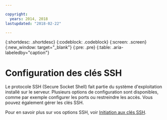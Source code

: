 ```yaml
---

copyright:
  years: 2014, 2018
lastupdated: "2018-02-22"

---
```




{:shortdesc: .shortdesc}
{:codeblock: .codeblock}
{:screen: .screen}
{:new_window: target="_blank"}
{:pre: .pre}
{:table: .aria-labeledby="caption"}

# Configuration des clés SSH
Le protocole SSH (Secure Socket Shell) fait partie du système d'exploitation installé sur le serveur. Plusieurs options de configuration sont disponibles, comme par exemple configurer les ports ou restreindre les accès. Vous pouvez également gérer les clés SSH.

Pour en savoir plus sur vos options SSH, voir [Initiation aux clés SSH](/docs/infrastructure/ssh-keys/index.html).
